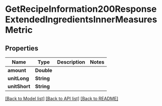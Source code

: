 # GetRecipeInformation200ResponseExtendedIngredientsInnerMeasuresMetric

## Properties
Name | Type | Description | Notes
------------ | ------------- | ------------- | -------------
**amount** | **Double** |  | 
**unitLong** | **String** |  | 
**unitShort** | **String** |  | 

[[Back to Model list]](../README.md#documentation-for-models) [[Back to API list]](../README.md#documentation-for-api-endpoints) [[Back to README]](../README.md)


